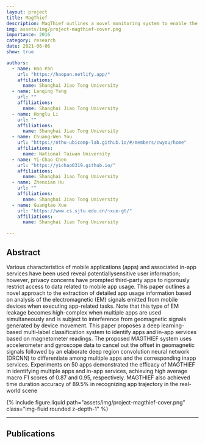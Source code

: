 ```yaml
---
layout: project
title: MagThief
description: MagThief outlines a novel monitoring system to enable the theft of sensitive app usage information without the need for user permissions on the mobile devices.
img: assets/img/project-magthief-cover.png
importance: 2016
category: research
date: 2021-06-06
show: true

authors:
  - name: Hao Pan
    url: "https://haopan.netlify.app/"
    affiliations:
      name: Shanghai Jiao Tong University
  - name: Lanqing Yang
    url: ""
    affiliations:
      name: Shanghai Jiao Tong University
  - name: Honglu Li
    url: ""
    affiliations:
      name: Shanghai Jiao Tong University
  - name: Chuang-Wen You
    url: "https://nthu-ubicomp-lab.github.io/#/members/cwyou/home"
    affiliations:
      name: National Taiwan University
  - name: Yi-Chao Chen
    url: "https://yichao0319.github.io/"
    affiliations:
      name: Shanghai Jiao Tong University
  - name: Zhenxian Hu
    url: ""
    affiliations:
      name: Shanghai Jiao Tong University
  - name: Guangtao Xue
    url: "https://www.cs.sjtu.edu.cn/~xue-gt/"
    affiliations:
      name: Shanghai Jiao Tong University

---
```



## Abstract

Various characteristics of mobile applications (apps) and associated in-app services have been used reveal potentiallysensitive user information; however, privacy concerns have prompted third-party apps to rigorously restrict access to data related to mobile app usage. This paper outlines a novel approach to the extraction of detailed app usage information based on analysis of the electromagnetic (EM) signals emitted from mobile devices when executing app-related tasks. Note that this type of EM leakage becomes high-complex when multiple apps are used simultaneously and is subject to interference from geomagnetic signals generated by device movement. This paper proposes a deep learning-based multi-label classification system to identify apps and in-app services based on magnetometer readings. The proposed MAGTHIEF system uses accelerometer and gyroscope data to cancel out the offset in geomagnetic signals followed by an elaborate deep region convolution neural network (DRCNN) to differentiate among multiple apps and the corresponding inapp services. Experiments on 50 apps demonstrated the efficacy of MAGTHIEF in identifying multiple apps and in-app services, achieving high average macro F1 scores of 0.87 and 0.95, respectively. MAGTHIEF also achieved time duration accuracy of 89.5% in recognizing app trajectory in the real-world scene

<div class="row justify-content-sm-center">
    <div class="col-sm-8 mt-3 mt-md-0">
        {% include figure.liquid path="assets/img/project-magthief-cover.png" class="img-fluid rounded z-depth-1" %}
    </div>
</div>


***

## Publications

<div hidden>
{% cite ji-tmc21 -f journal %}
{% cite pan-secon21 %}
{% cite cheng-asiaccs19 %}
{% cite zhu-ubicomp16 -f poster %}
</div>



